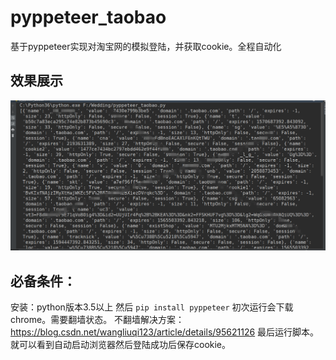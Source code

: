 # pyppeteer_taobao
基于pyppeteer实现对淘宝网的模拟登陆，并获取cookie。全程自动化
## 效果展示
![效果](https://github.com/1414044032/imgs/blob/master/taobao1.png)
## 必备条件：
安装：python版本3.5以上
然后 `pip install pyppeteer`
初次运行会下载chrome。需要翻墙状态。
不翻墙解决方案：https://blog.csdn.net/wangliuqi123/article/details/95621126
最后运行脚本。就可以看到自动启动浏览器然后登陆成功后保存cookie。
